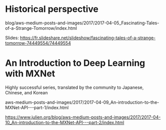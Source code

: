 

# Historical perspective

blog/aws-medium-posts-and-images/2017/2017-04-05_Fascinating-Tales-of-a-Strange-Tomorrow/index.html

Slides:
https://fr.slideshare.net/slideshow/fascinating-tales-of-a-strange-tomorrow-74449554/74449554

# An Introduction to Deep Learning with MXNet

Highly successful series, translated by the community to Japanese, Chinese, and Korean

aws-medium-posts-and-images/2017/2017-04-09_An-introduction-to-the-MXNet-API---part-1/index.html

https://www.julien.org/blog/aws-medium-posts-and-images/2017/2017-04-10_An-introduction-to-the-MXNet-API---part-2/index.html


